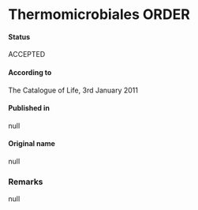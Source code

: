 Thermomicrobiales ORDER
=======

#### Status
ACCEPTED

#### According to
The Catalogue of Life, 3rd January 2011

#### Published in
null

#### Original name
null

### Remarks
null